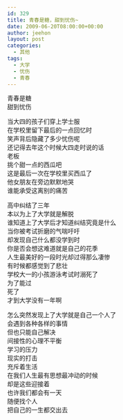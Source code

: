 ```yaml
---
id: 329
title: 青春是糖，甜到忧伤~
date: 2009-06-20T08:00:00+00:00
author: jeehon
layout: post
categories:
  - 其他
tags:
  - 大学
  - 忧伤
  - 青春
---
```

青春是糖  
甜到忧伤

当大四的孩子们穿上学士服  
在学校里留下最后的一点回忆时  
笑声背后隐藏了多少忧伤呢  
还记得去年这个时候大四走时说的话  
老板  
挑个甜一点的西瓜吧  
这是最后一次在学校里买西瓜了  
他女朋友在旁边默默地哭  
谁能承受这离别的痛苦

高中纠结了三年  
本以为上了大学就是解脱  
谁知道上了大学后才知道纠结究竟是什么  
当你被考试折磨的气喘吁吁  
却发现自己什么都没学到时  
你是否会想这难道就是自己的花季  
人生最美好的一段时光却过得那么凄惨  
有时候都感觉到了悲壮  
学校大一的小孩游泳考试时溺死了  
为了能过  
死了  
才到大学没有一年啊

怎么突然发现上了大学就是自己一个人了  
会遇到各种各样的事情  
但也只能自己解决  
间接性的心理不平衡  
学习的压力  
现实的打击  
充斥着生活  
在我们人生最有思想最冲动的时候  
却是这些迎接着  
也许我们都会有一天  
随便找个人  
把自己的一生都交出去